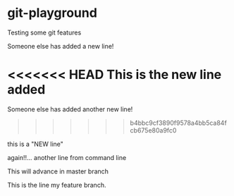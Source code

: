 # git-playground
Testing some git features

Someone else has added a new line!

<<<<<<< HEAD
This is the new line added
=======
Someone else has added another new line!
>>>>>>> b4bbc9cf3890f9578a4bb5ca84fcb675e80a9fc0


this is a "NEW line"

again!!... another line from command line

This will advance in master branch

This is the line my feature branch.
